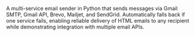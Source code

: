 A multi-service email sender in Python that sends messages via Gmail SMTP, Gmail API, Brevo, Mailjet, and SendGrid. Automatically falls back if one service fails, enabling reliable delivery of HTML emails to any recipient while demonstrating integration with multiple email APIs.